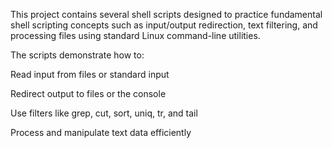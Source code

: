 This project contains several shell scripts designed to practice fundamental shell scripting concepts such as input/output redirection, text filtering, and processing files using standard Linux command-line utilities.

The scripts demonstrate how to:

Read input from files or standard input

Redirect output to files or the console

Use filters like grep, cut, sort, uniq, tr, and tail

Process and manipulate text data efficiently
